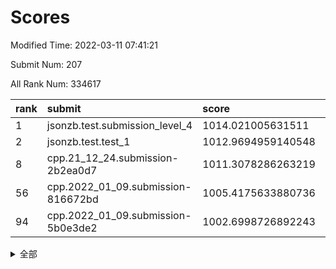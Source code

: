 # Scores

Modified Time: 2022-03-11 07:41:21

Submit Num: 207

All Rank Num: 334617

| rank |               submit               |       score        |       sigma        | pk_num |
| :--- | :--------------------------------- | :----------------- | :----------------- | :----- |
| 1    | jsonzb.test.submission_level_4     | 1014.021005631511  | 0.7992802221047547 | 6464   |
| 2    | jsonzb.test.test_1                 | 1012.9694959140548 | 0.8149937458711114 | 6456   |
| 8    | cpp.21_12_24.submission-2b2ea0d7   | 1011.3078286263219 | 0.7972153641616758 | 6466   |
| 56   | cpp.2022_01_09.submission-816672bd | 1005.4175633880736 | 0.7237849782557328 | 6470   |
| 94   | cpp.2022_01_09.submission-5b0e3de2 | 1002.6998726892243 | 0.6967513419609256 | 6467   |


<details>
<summary>全部</summary>

| rank |                 submit                 |       score        |       sigma        | pk_num |
| :--- | :------------------------------------- | :----------------- | :----------------- | :----- |
| 1    | jsonzb.test.submission_level_4         | 1014.021005631511  | 0.7992802221047547 | 6464   |
| 2    | jsonzb.test.test_1                     | 1012.9694959140548 | 0.8149937458711114 | 6456   |
| 3    | gobigger.level_3.submission_level_3_23 | 1011.7525693078607 | 0.7779146695376751 | 6465   |
| 4    | gobigger.level_3.submission_level_3_30 | 1011.4854371392447 | 0.7432927231608294 | 6470   |
| 5    | gobigger.level_3.submission_level_3_43 | 1011.4388826681436 | 0.7684681650798617 | 6465   |
| 6    | gobigger.level_3.submission_level_3_25 | 1011.3605262951155 | 0.7774160599602103 | 6462   |
| 7    | gobigger.level_3.submission_level_3_49 | 1011.3461617982681 | 0.7821435736219247 | 6467   |
| 8    | cpp.21_12_24.submission-2b2ea0d7       | 1011.3078286263219 | 0.7972153641616758 | 6466   |
| 9    | gobigger.level_3.submission_level_3_17 | 1011.01996825134   | 0.7751506593226748 | 6465   |
| 10   | gobigger.level_3.submission_level_3_13 | 1010.9212368711088 | 0.767305769141458  | 6470   |
| 11   | gobigger.level_3.submission_level_3_20 | 1010.7494496596995 | 0.7394732672756058 | 6464   |
| 12   | gobigger.level_3.submission_level_3_42 | 1010.675442398443  | 0.7500614124077176 | 6468   |
| 13   | gobigger.level_3.submission_level_3_10 | 1010.6369633230513 | 0.750376437502262  | 6462   |
| 14   | gobigger.level_3.submission_level_3_45 | 1010.6190857244667 | 0.7611977800407081 | 6471   |
| 15   | gobigger.level_3.submission_level_3_16 | 1010.6158412922813 | 0.7333073400829669 | 6468   |
| 16   | gobigger.level_3.submission_level_3_5  | 1010.550625369107  | 0.7524215113365381 | 6459   |
| 17   | gobigger.level_3.submission_level_3_46 | 1010.5313900554448 | 0.7484639153633634 | 6471   |
| 18   | gobigger.level_3.submission_level_3_11 | 1010.4793347130229 | 0.7613380367310725 | 6471   |
| 19   | gobigger.level_3.submission_level_3_44 | 1010.4358777295113 | 0.7642135164622161 | 6467   |
| 20   | gobigger.level_3.submission_level_3_40 | 1010.4108358764875 | 0.7565765752214678 | 6467   |
| 21   | gobigger.level_3.submission_level_3_8  | 1010.4073861595308 | 0.7449077759608141 | 6464   |
| 22   | gobigger.level_3.submission_level_3_29 | 1010.3845680598546 | 0.7534790311738355 | 6465   |
| 23   | gobigger.level_3.submission_level_3_24 | 1010.3161186333009 | 0.7623162898178467 | 6459   |
| 24   | gobigger.level_3.submission_level_3_14 | 1010.3013819294301 | 0.762486907940338  | 6468   |
| 25   | gobigger.level_3.submission_level_3_36 | 1010.213803990716  | 0.7583327789957051 | 6461   |
| 26   | gobigger.level_3.submission_level_3_33 | 1010.0531817191094 | 0.7647998273447313 | 6467   |
| 27   | gobigger.level_3.submission_level_3_39 | 1010.0227101841963 | 0.7675618704068161 | 6466   |
| 28   | gobigger.level_3.submission_level_3_28 | 1010.0127212968376 | 0.7386832059676501 | 6470   |
| 29   | gobigger.level_3.submission_level_3_22 | 1009.9882830203225 | 0.7413717626056984 | 6462   |
| 30   | gobigger.level_3.submission_level_3_7  | 1009.9210539806214 | 0.7576372307797414 | 6464   |
| 31   | gobigger.level_3.submission_level_3_0  | 1009.8892293352847 | 0.7552106278657473 | 6469   |
| 32   | gobigger.level_3.submission_level_3_9  | 1009.8290829645684 | 0.7502252198372694 | 6467   |
| 33   | gobigger.level_3.submission_level_3_32 | 1009.810357411778  | 0.7428306866404082 | 6469   |
| 34   | gobigger.level_3.submission_level_3_18 | 1009.7784009641517 | 0.7487994873672619 | 6469   |
| 35   | gobigger.level_3.submission_level_3_41 | 1009.7588877558621 | 0.7608698700016389 | 6464   |
| 36   | gobigger.level_3.submission_level_3_48 | 1009.6281161167478 | 0.7594323325166092 | 6464   |
| 37   | gobigger.level_3.submission_level_3_4  | 1009.603029819827  | 0.7450120071829263 | 6463   |
| 38   | gobigger.level_3.submission_level_3_35 | 1009.5596903627726 | 0.73190756616426   | 6462   |
| 39   | gobigger.level_3.submission_level_3_19 | 1009.5015768850141 | 0.7466452017361279 | 6472   |
| 40   | gobigger.level_3.submission_level_3_12 | 1009.4751497447525 | 0.7402636167858685 | 6460   |
| 41   | gobigger.level_3.submission_level_3_6  | 1009.4113513546474 | 0.7603600471375527 | 6466   |
| 42   | gobigger.level_3.submission_level_3_2  | 1009.3157294060353 | 0.7446472874501765 | 6471   |
| 43   | gobigger.level_3.submission_level_3_38 | 1009.2789217819222 | 0.7410651496142273 | 6475   |
| 44   | gobigger.level_3.submission_level_3_21 | 1008.8755837019589 | 0.7479895476636121 | 6465   |
| 45   | gobigger.level_3.submission_level_3_27 | 1008.8431456043036 | 0.7614241249542233 | 6464   |
| 46   | gobigger.level_3.submission_level_3_34 | 1008.8089157600083 | 0.7439931763290516 | 6466   |
| 47   | gobigger.level_3.submission_level_3_47 | 1008.7911334494299 | 0.7365334763818399 | 6471   |
| 48   | gobigger.level_3.submission_level_3_3  | 1008.5846802317958 | 0.7421559458787707 | 6471   |
| 49   | gobigger.level_3.submission_level_3_1  | 1008.572539476692  | 0.7456876681679503 | 6465   |
| 50   | gobigger.level_3.submission_level_3_37 | 1008.5604174125627 | 0.7637928121425067 | 6468   |
| 51   | gobigger.level_3.submission_level_3_31 | 1008.4264811936072 | 0.7604922977870009 | 6467   |
| 52   | gobigger.level_3.submission_level_3_26 | 1008.3552104060481 | 0.7467954513323355 | 6463   |
| 53   | gobigger.level_3.submission_level_3_15 | 1008.2028819713759 | 0.734412673251497  | 6472   |
| 54   | gobigger.level_1.submission_level_1_15 | 1005.6838783894436 | 0.7363844931212594 | 6466   |
| 55   | gobigger.level_1.submission_level_1_26 | 1005.436334838602  | 0.7183640818241712 | 6464   |
| 56   | cpp.2022_01_09.submission-816672bd     | 1005.4175633880736 | 0.7237849782557328 | 6470   |
| 57   | gobigger.level_1.submission_level_1_34 | 1005.3900563895997 | 0.7057468845644959 | 6468   |
| 58   | gobigger.level_1.submission_level_1_29 | 1005.0715190277533 | 0.7346309207785289 | 6466   |
| 59   | gobigger.level_1.submission_level_1_21 | 1005.0443742862554 | 0.7164349503667384 | 6465   |
| 60   | gobigger.level_1.submission_level_1_7  | 1004.6622279846205 | 0.7236074329780905 | 6469   |
| 61   | gobigger.level_1.submission_level_1_19 | 1004.6523920211642 | 0.729270578123701  | 6470   |
| 62   | gobigger.level_1.submission_level_1_35 | 1004.6340973617753 | 0.7341199226308844 | 6465   |
| 63   | gobigger.level_1.submission_level_1_45 | 1004.5075579659203 | 0.722400384270566  | 6461   |
| 64   | gobigger.level_1.submission_level_1_42 | 1004.4416085601379 | 0.7375573319533374 | 6467   |
| 65   | gobigger.level_1.submission_level_1_46 | 1004.3416113472251 | 0.7233473308884166 | 6469   |
| 66   | gobigger.level_1.submission_level_1_11 | 1004.3190696436645 | 0.7152064035134285 | 6464   |
| 67   | gobigger.level_1.submission_level_1_30 | 1004.2532276568584 | 0.7174193113769064 | 6464   |
| 68   | gobigger.level_1.submission_level_1_2  | 1004.195789425439  | 0.7132526199473744 | 6465   |
| 69   | gobigger.level_1.submission_level_1_1  | 1004.0472773213987 | 0.7064122703666741 | 6470   |
| 70   | gobigger.level_1.submission_level_1_32 | 1003.8786188904994 | 0.7223179479207082 | 6465   |
| 71   | gobigger.level_1.submission_level_1_27 | 1003.8618255631602 | 0.717832843702964  | 6467   |
| 72   | gobigger.level_1.submission_level_1_31 | 1003.8288494887266 | 0.7136085684733594 | 6466   |
| 73   | gobigger.level_1.submission_level_1_28 | 1003.7503639849059 | 0.716480772356314  | 6465   |
| 74   | gobigger.level_1.submission_level_1_0  | 1003.7377385835441 | 0.7091237232109023 | 6465   |
| 75   | gobigger.level_1.submission_level_1_43 | 1003.6685515796909 | 0.7206021131972827 | 6461   |
| 76   | gobigger.level_1.submission_level_1_6  | 1003.6680212978122 | 0.7125488469794659 | 6467   |
| 77   | gobigger.level_1.submission_level_1_9  | 1003.6512755816145 | 0.7248209606205671 | 6467   |
| 78   | gobigger.level_1.submission_level_1_17 | 1003.5766792458056 | 0.7264242921660721 | 6466   |
| 79   | gobigger.level_1.submission_level_1_33 | 1003.5500157259694 | 0.7151921902674472 | 6461   |
| 80   | gobigger.level_1.submission_level_1_3  | 1003.5223626004607 | 0.7248147769810256 | 6468   |
| 81   | gobigger.level_1.submission_level_1_49 | 1003.4791351155721 | 0.7140442352803306 | 6468   |
| 82   | gobigger.level_1.submission_level_1_18 | 1003.4733041671608 | 0.709981734475075  | 6472   |
| 83   | gobigger.level_1.submission_level_1_13 | 1003.4571118464119 | 0.7081309150524471 | 6464   |
| 84   | gobigger.level_1.submission_level_1_37 | 1003.3650941663565 | 0.7268353125922494 | 6463   |
| 85   | gobigger.level_1.submission_level_1_22 | 1003.3228374209175 | 0.7246581745292362 | 6464   |
| 86   | gobigger.level_1.submission_level_1_44 | 1003.2574524193552 | 0.7222874523411104 | 6468   |
| 87   | gobigger.level_1.submission_level_1_8  | 1003.2251970459532 | 0.7160120031996071 | 6464   |
| 88   | gobigger.level_1.submission_level_1_4  | 1003.1435108666005 | 0.7170010487749264 | 6470   |
| 89   | gobigger.level_1.submission_level_1_16 | 1003.0795332704513 | 0.7207678653602307 | 6466   |
| 90   | gobigger.level_1.submission_level_1_48 | 1002.9944968665451 | 0.7245322433023329 | 6468   |
| 91   | gobigger.level_1.submission_level_1_47 | 1002.8832192363141 | 0.714543999390373  | 6465   |
| 92   | gobigger.level_1.submission_level_1_41 | 1002.7692234054667 | 0.7236568376121912 | 6464   |
| 93   | gobigger.level_1.submission_level_1_23 | 1002.7628915043736 | 0.723015613989538  | 6466   |
| 94   | cpp.2022_01_09.submission-5b0e3de2     | 1002.6998726892243 | 0.6967513419609256 | 6467   |
| 95   | gobigger.level_1.submission_level_1_20 | 1002.6820479148408 | 0.7055844135053619 | 6468   |
| 96   | gobigger.level_1.submission_level_1_25 | 1002.6794176677805 | 0.7096684947241795 | 6468   |
| 97   | gobigger.level_1.submission_level_1_10 | 1002.6729394727606 | 0.7076157231266796 | 6463   |
| 98   | gobigger.level_1.submission_level_1_12 | 1002.5209724711693 | 0.7092894921944011 | 6468   |
| 99   | gobigger.level_1.submission_level_1_40 | 1002.4860860990372 | 0.711205352639112  | 6466   |
| 100  | gobigger.level_1.submission_level_1_24 | 1002.4457472445895 | 0.7177867938545851 | 6469   |
| 101  | gobigger.level_1.submission_level_1_39 | 1002.4155820845191 | 0.7165537940788896 | 6472   |
| 102  | gobigger.level_1.submission_level_1_14 | 1002.4144713114222 | 0.7141791599556467 | 6463   |
| 103  | gobigger.level_1.submission_level_1_36 | 1002.3739661995864 | 0.7088768995851169 | 6467   |
| 104  | gobigger.level_1.submission_level_1_38 | 1002.208233898958  | 0.7222134315604958 | 6467   |
| 105  | gobigger.level_1.submission_level_1_5  | 1002.0547029272287 | 0.7265451044802723 | 6466   |
| 106  | gobigger.random.submission_random_2    | 997.4753329255152  | 0.7241042990830161 | 6469   |
| 107  | gobigger.random.submission_random_29   | 997.1055136955024  | 0.7058142696539161 | 6471   |
| 108  | gobigger.random.submission_random_34   | 996.8542491309016  | 0.7053508525595109 | 6465   |
| 109  | gobigger.random.submission_random_45   | 996.7519852339244  | 0.7040301583596166 | 6461   |
| 110  | gobigger.random.submission_random_19   | 996.7066200861452  | 0.7145830639393004 | 6469   |
| 111  | gobigger.random.submission_random_23   | 996.6757113850804  | 0.7149629465765688 | 6469   |
| 112  | gobigger.random.submission_random_30   | 996.5848627413155  | 0.7105255527777321 | 6464   |
| 113  | gobigger.random.submission_random_14   | 996.4762802888034  | 0.7192047300991824 | 6468   |
| 114  | gobigger.random.submission_random_40   | 996.4421925124717  | 0.7222416716317427 | 6464   |
| 115  | gobigger.random.submission_random_25   | 996.4274857901268  | 0.726024722709699  | 6464   |
| 116  | gobigger.random.submission_random_26   | 996.396508138731   | 0.7162090172505279 | 6470   |
| 117  | gobigger.random.submission_random_49   | 996.3219810425071  | 0.7161300257279662 | 6462   |
| 118  | gobigger.random.submission_random_11   | 996.2616756120846  | 0.7204861850656792 | 6468   |
| 119  | gobigger.random.submission_random_33   | 996.2507161048406  | 0.7245928933701653 | 6467   |
| 120  | gobigger.random.submission_random_17   | 996.2257378317722  | 0.7137845559647173 | 6464   |
| 121  | gobigger.random.submission_random_41   | 996.2248886992134  | 0.7171146106400887 | 6463   |
| 122  | gobigger.random.submission_random_43   | 996.1481388635635  | 0.7267587776629968 | 6467   |
| 123  | gobigger.random.submission_random_42   | 996.1426062555907  | 0.7174097677237463 | 6467   |
| 124  | gobigger.random.submission_random_12   | 996.1258358996223  | 0.7053491301734813 | 6465   |
| 125  | gobigger.random.submission_random_47   | 996.1144769031445  | 0.7224722902373493 | 6463   |
| 126  | gobigger.random.submission_random_5    | 996.1108656634275  | 0.7158619875652878 | 6464   |
| 127  | gobigger.random.submission_random_35   | 996.0856388955626  | 0.7169303734217102 | 6467   |
| 128  | gobigger.random.submission_random_15   | 996.0603147885055  | 0.7030722660401366 | 6464   |
| 129  | gobigger.random.submission_random_28   | 996.0506255104739  | 0.7131257938659763 | 6465   |
| 130  | gobigger.random.submission_random_16   | 995.9830166383986  | 0.7229143816241509 | 6467   |
| 131  | gobigger.random.submission_random_22   | 995.8998283353552  | 0.7115370216959485 | 6465   |
| 132  | gobigger.random.submission_random_13   | 995.8908515777739  | 0.7048443131620664 | 6457   |
| 133  | gobigger.random.submission_random_38   | 995.8104453705663  | 0.7275577291190795 | 6467   |
| 134  | gobigger.random.submission_random_20   | 995.7856779101166  | 0.7053388830348605 | 6466   |
| 135  | gobigger.random.submission_random_3    | 995.7520954148083  | 0.7077098306606647 | 6467   |
| 136  | gobigger.random.submission_random_4    | 995.7077737135394  | 0.7063070879811878 | 6467   |
| 137  | gobigger.random.submission_random_0    | 995.7038869825866  | 0.7136687527310497 | 6469   |
| 138  | gobigger.random.submission_random_24   | 995.6985376720162  | 0.7083477907242925 | 6464   |
| 139  | gobigger.random.submission_random_9    | 995.6565561066848  | 0.7200653478992439 | 6465   |
| 140  | gobigger.random.submission_random_31   | 995.6284787795221  | 0.7099775602473659 | 6467   |
| 141  | gobigger.random.submission_random_7    | 995.5790255664499  | 0.7220013165685737 | 6467   |
| 142  | gobigger.random.submission_random_48   | 995.5755555816316  | 0.7008869147628244 | 6466   |
| 143  | gobigger.random.submission_random_21   | 995.5008984874569  | 0.7275955760244567 | 6465   |
| 144  | gobigger.random.submission_random_27   | 995.3908988411147  | 0.7127022057101527 | 6465   |
| 145  | gobigger.random.submission_random_8    | 995.345262904667   | 0.6986903801777967 | 6466   |
| 146  | gobigger.random.submission_random_36   | 995.2242275149378  | 0.7183903743733848 | 6465   |
| 147  | gobigger.random.submission_random_6    | 995.1567452946252  | 0.727121883686545  | 6470   |
| 148  | gobigger.random.submission_random_46   | 995.1215090769301  | 0.7039629730029803 | 6466   |
| 149  | gobigger.random.submission_random_37   | 995.0882701771088  | 0.7216185371321666 | 6463   |
| 150  | gobigger.random.submission_random_32   | 995.0282062762423  | 0.7105724865581239 | 6465   |
| 151  | gobigger.random.submission_random_10   | 994.9430660548811  | 0.7246893317629237 | 6468   |
| 152  | gobigger.random.submission_random_18   | 994.7123590269033  | 0.7119326669348224 | 6462   |
| 153  | gobigger.random.submission_random_1    | 994.4962543958768  | 0.7300038819683894 | 6470   |
| 154  | gobigger.random.submission_random_39   | 994.4309186325513  | 0.7162058919012017 | 6469   |
| 155  | gobigger.random.submission_random_44   | 994.379201304101   | 0.7156824772696391 | 6466   |
| 156  | gobigger.level_2.submission_level_2_48 | 994.1119712891124  | 0.7323231106538391 | 6467   |
| 157  | gobigger.level_2.submission_level_2_20 | 993.611011621257   | 0.7337217113678848 | 6467   |
| 158  | gobigger.level_2.submission_level_2_33 | 993.3755615688749  | 0.7315648210957003 | 6470   |
| 159  | gobigger.level_2.submission_level_2_8  | 993.1259530264418  | 0.7400301388079957 | 6469   |
| 160  | gobigger.level_2.submission_level_2_18 | 993.013679477138   | 0.7193256272516443 | 6467   |
| 161  | gobigger.level_2.submission_level_2_21 | 992.9493037266983  | 0.7467562487532255 | 6462   |
| 162  | gobigger.level_2.submission_level_2_31 | 992.9417508489626  | 0.7478130838390469 | 6467   |
| 163  | gobigger.level_2.submission_level_2_5  | 992.9414030880205  | 0.7444319821814359 | 6462   |
| 164  | gobigger.level_2.submission_level_2_34 | 992.8785893490174  | 0.7480281974070816 | 6467   |
| 165  | gobigger.level_2.submission_level_2_17 | 992.8623486250269  | 0.7520004166096443 | 6472   |
| 166  | gobigger.level_2.submission_level_2_49 | 992.8030435990916  | 0.7452053206265703 | 6470   |
| 167  | gobigger.level_2.submission_level_2_6  | 992.7298412817354  | 0.74748648426897   | 6464   |
| 168  | gobigger.level_2.submission_level_2_9  | 992.6174913528919  | 0.7400085896223434 | 6465   |
| 169  | gobigger.level_2.submission_level_2_19 | 992.5796855800481  | 0.7477974908609245 | 6464   |
| 170  | gobigger.level_2.submission_level_2_10 | 992.5756899247814  | 0.743607109400509  | 6465   |
| 171  | gobigger.level_2.submission_level_2_25 | 992.5439030376549  | 0.7518443607177571 | 6469   |
| 172  | gobigger.level_2.submission_level_2_36 | 992.462476074793   | 0.7531538692254133 | 6466   |
| 173  | gobigger.level_2.submission_level_2_38 | 992.345399407316   | 0.7520864077263455 | 6464   |
| 174  | gobigger.level_2.submission_level_2_23 | 992.2601927809546  | 0.7619542709774013 | 6461   |
| 175  | gobigger.level_2.submission_level_2_30 | 992.240605073875   | 0.7585387273213903 | 6461   |
| 176  | gobigger.level_2.submission_level_2_47 | 992.174690663489   | 0.738238894579187  | 6468   |
| 177  | gobigger.level_2.submission_level_2_1  | 992.1443015237314  | 0.7477046378759098 | 6456   |
| 178  | gobigger.level_2.submission_level_2_27 | 992.1112534169679  | 0.742667827202701  | 6465   |
| 179  | gobigger.level_2.submission_level_2_37 | 992.1066530964633  | 0.7634758549032586 | 6468   |
| 180  | gobigger.level_2.submission_level_2_45 | 992.0440182011438  | 0.7431479723263045 | 6471   |
| 181  | gobigger.level_2.submission_level_2_4  | 992.022187180816   | 0.7541096300483048 | 6469   |
| 182  | gobigger.level_2.submission_level_2_43 | 992.0084486218394  | 0.7551606196407908 | 6461   |
| 183  | gobigger.level_2.submission_level_2_11 | 992.0006890828598  | 0.7431639531215382 | 6465   |
| 184  | gobigger.level_2.submission_level_2_12 | 991.9626013160222  | 0.7392866705986167 | 6465   |
| 185  | gobigger.level_2.submission_level_2_35 | 991.930026524932   | 0.7523902835713784 | 6466   |
| 186  | gobigger.level_2.submission_level_2_39 | 991.8818742967652  | 0.7383403653309151 | 6470   |
| 187  | gobigger.level_2.submission_level_2_29 | 991.7949771742227  | 0.7608495506575705 | 6464   |
| 188  | gobigger.level_2.submission_level_2_3  | 991.5041445958686  | 0.7621983833919083 | 6462   |
| 189  | gobigger.level_2.submission_level_2_15 | 991.4368056723043  | 0.7547496456467299 | 6467   |
| 190  | gobigger.level_2.submission_level_2_2  | 991.4232318044259  | 0.7463973178634619 | 6470   |
| 191  | gobigger.level_2.submission_level_2_28 | 991.290139289589   | 0.7531470993689726 | 6465   |
| 192  | gobigger.level_2.submission_level_2_41 | 991.2537571908005  | 0.7414221615231268 | 6466   |
| 193  | gobigger.level_2.submission_level_2_16 | 991.21240701503    | 0.768016924388556  | 6463   |
| 194  | gobigger.level_2.submission_level_2_40 | 991.1413729802109  | 0.758404955033272  | 6462   |
| 195  | gobigger.level_2.submission_level_2_46 | 991.0878520049926  | 0.7431011590754998 | 6462   |
| 196  | gobigger.level_2.submission_level_2_44 | 991.03282722351    | 0.7554038592471423 | 6465   |
| 197  | gobigger.level_2.submission_level_2_7  | 990.962765380767   | 0.7496446006748501 | 6467   |
| 198  | gobigger.level_2.submission_level_2_42 | 990.931044335597   | 0.7388344675411035 | 6468   |
| 199  | gobigger.level_2.submission_level_2_24 | 990.8872767462963  | 0.7451831507847663 | 6465   |
| 200  | gobigger.level_2.submission_level_2_22 | 990.8712734201     | 0.7697328084723432 | 6471   |
| 201  | gobigger.level_2.submission_level_2_14 | 990.7795228981968  | 0.7419525274734162 | 6468   |
| 202  | gobigger.level_2.submission_level_2_0  | 990.6079979863745  | 0.7862213650225549 | 6465   |
| 203  | gobigger.level_2.submission_level_2_26 | 990.579745071831   | 0.768666146078016  | 6464   |
| 204  | gobigger.level_2.submission_level_2_13 | 990.44271038433    | 0.749564603245533  | 6470   |
| 205  | gobigger.level_2.submission_level_2_32 | 990.4091998697722  | 0.7704005831645793 | 6464   |
| 206  | gobigger.none.submission_none_1        | 977.339000350104   | 1.3388308042659653 | 6466   |
| 207  | gobigger.none.submission_none_0        | 976.6539396606777  | 1.3512461575893326 | 6466   |

</details>